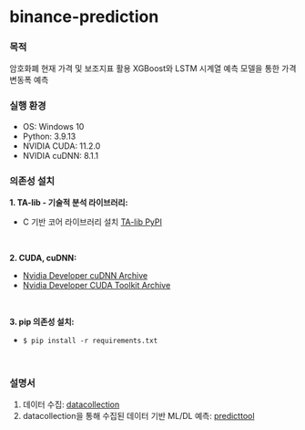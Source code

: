 binance-prediction
===

### 목적
  
암호화폐 현재 가격 및 보조지표 활용 XGBoost와 LSTM 시계열 예측 모델을 통한 가격 변동폭 예측


### 실행 환경

- OS: Windows 10
- Python: 3.9.13
- NVIDIA CUDA: 11.2.0
- NVIDIA cuDNN: 8.1.1

### 의존성 설치

**1. TA-lib - 기술적 분석 라이브러리:**   
- C 기반 코어 라이브러리 설치 [TA-lib PyPI](https://pypi.org/project/ta-lib/#description)  
<br>


**2. CUDA, cuDNN:** 
- [Nvidia Developer cuDNN Archive](https://developer.nvidia.com/rdp/cudnn-archive)  
- [Nvidia Developer CUDA Toolkit Archive](https://developer.nvidia.com/cuda-toolkit-archive)  
<br>


**3. pip 의존성 설치:**
- ```$ pip install -r requirements.txt```  
<br>

### 설명서

1. 데이터 수집: [datacollection](docs/datacollection.md)
2. datacollection을 통해 수집된 데이터 기반 ML/DL 예측: [predicttool](docs/predicttool.md)
